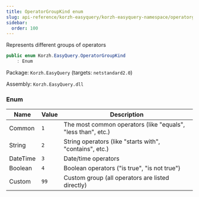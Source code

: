 ```yaml
---
title: OperatorGroupKind enum
slug: api-reference/korzh-easyquery/korzh-easyquery-namespace/operatorgroupkind-enum
sidebar:
  order: 100
---
```


Represents different groups of operators
```csharp
public enum Korzh.EasyQuery.OperatorGroupKind
    : Enum

```
Package: `Korzh.EasyQuery` (targets: `netstandard2.0`)

Assembly: `Korzh.EasyQuery.dll`

### Enum

| Name | Value | Description | 
| --- | --- | --- | 
| Common | `1` | The most common operators (like "equals", "less than", etc.) | 
| String | `2` | String operators (like "starts with", "contains", etc.) | 
| DateTime | `3` | Date/time operators | 
| Boolean | `4` | Boolean operators ("is true", "is not true") | 
| Custom | `99` | Custom group (all operators are listed directly) |
